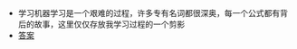 * 学习机器学习是一个艰难的过程，许多专有名词都很深奥，每一个公式都有背后的故事，这里仅仅存放我学习过程的一个剪影
* [答案](http://blog.csdn.net/icefire_tyh/article/details/52064910)
